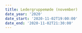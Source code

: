 ```yaml
---
title: Ledergruppemøde (november)
date_year: '2020'
date_start: '2020-11-02T19:00:00'
date_end: '2020-11-02T21:30:00'
---
```


